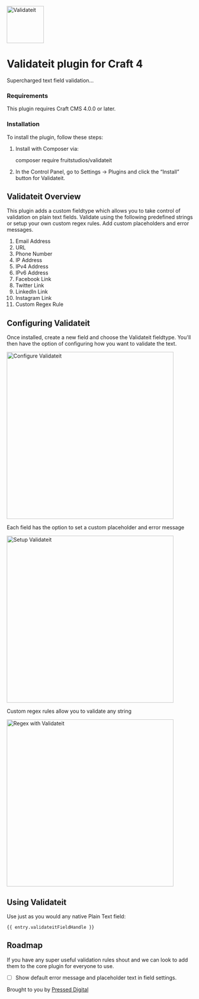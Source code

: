 <p align="left"><a href="https://github.com/fruitstudios/craft-validateit" target="_blank"><img width="100" height="100" src="resources/img/validateit.svg" alt="Validateit"></a></p>

# Validateit plugin for Craft 4

Supercharged text field validation...

### Requirements

This plugin requires Craft CMS 4.0.0 or later.

### Installation

To install the plugin, follow these steps:

1.  Install with Composer via:

    composer require fruitstudios/validateit

2.  In the Control Panel, go to Settings → Plugins and click the “Install” button for Validateit.

## Validateit Overview

This plugin adds a custom fieldtype which allows you to take control of validation on plain text fields. Validate using the following predefined strings or setup your own custom regex rules. Add custom placeholders and error messages.

1.  Email Address
2.  URL
3.  Phone Number
4.  IP Address
5.  IPv4 Address
6.  IPv6 Address
7.  Facebook Link
8.  Twitter Link
9.  LinkedIn Link
10. Instagram Link
11. Custom Regex Rule

## Configuring Validateit

Once installed, create a new field and choose the Validateit fieldtype. You'll then have the option of configuring how you want to validate the text.

<p align="left"><img width="450px" src="resources/img/configure.png" alt="Configure Validateit"></a></p>

Each field has the option to set a custom placeholder and error message

<p align="left"><img width="450px" src="resources/img/settings.png" alt="Setup Validateit"></a></p>

Custom regex rules allow you to validate any string

<p align="left"><img width="450px" src="resources/img/regex.png" alt="Regex with Validateit"></a></p>

## Using Validateit

Use just as you would any native Plain Text field:

    {{ entry.validateitFieldHandle }}

## Roadmap

If you have any super useful validation rules shout and we can look to add them to the core plugin for everyone to use.

*   [ ] Show default error message and placeholder text in field settings.

Brought to you by [Pressed Digital](https://pressed.digital)
